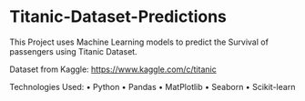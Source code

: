 # Titanic-Dataset-Predictions
This Project uses Machine Learning models to predict the Survival of passengers using Titanic Dataset.

Dataset from Kaggle: https://www.kaggle.com/c/titanic

Technologies Used: • Python • Pandas • MatPlotlib • Seaborn • Scikit-learn


